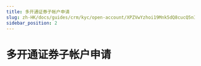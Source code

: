 ```yaml
---
title: 多开通证券子帐户申请
slug: zh-HK/docs/guides/crm/kyc/open-account/XPZVwYzhoi19Mnk5dQ8cucQ5nIc
sidebar_position: 2
---
```



# 多开通证券子帐户申请

